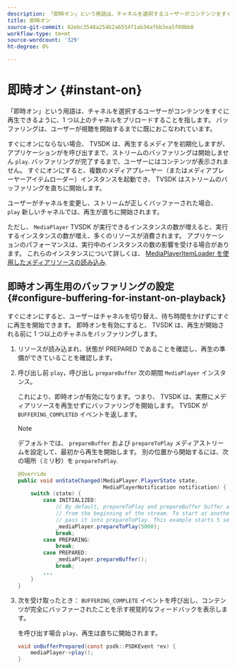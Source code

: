 ```yaml
---
description: 「即時オン」という用語は、チャネルを選択するユーザーがコンテンツをすぐに再生できるように、1 つ以上のチャネルをプリロードすることを指します。 バッファリングは、ユーザーが視聴を開始するまでに既におこなわれています。
title: 即時オン
source-git-commit: 02ebc3548a254b2a6554f1ab34afbb3ea5f09bb8
workflow-type: tm+mt
source-wordcount: '329'
ht-degree: 0%

---
```


# 即時オン {#instant-on}

「即時オン」という用語は、チャネルを選択するユーザーがコンテンツをすぐに再生できるように、1 つ以上のチャネルをプリロードすることを指します。 バッファリングは、ユーザーが視聴を開始するまでに既におこなわれています。

すぐにオンにならない場合、 TVSDK は、再生するメディアを初期化しますが、アプリケーションがを呼び出すまで、ストリームのバッファリングは開始しません `play`. バッファリングが完了するまで、ユーザーにはコンテンツが表示されません。 すぐにオンにすると、複数のメディアプレーヤー（またはメディアプレーヤーアイテムローダー）インスタンスを起動でき、 TVSDK はストリームのバッファリングを直ちに開始します。

ユーザーがチャネルを変更し、ストリームが正しくバッファーされた場合、 `play` 新しいチャネルでは、再生が直ちに開始されます。

ただし、 `MediaPlayer` TVSDK が実行できるインスタンスの数が増えると、実行するインスタンスの数が増え、多くのリソースが消費されます。 アプリケーションのパフォーマンスは、実行中のインスタンスの数の影響を受ける場合があります。 これらのインスタンスについて詳しくは、 [MediaPlayerItemLoader を使用したメディアリソースの読み込み](../../../tvsdk-1.4-for-android/ui-configure/mediaplayer-initialize-for-video/android-1.4-media-mediaplayeritemloader.md).

## 即時オン再生用のバッファリングの設定 {#configure-buffering-for-instant-on-playback}

すぐにオンにすると、ユーザーはチャネルを切り替え、待ち時間をかけずにすぐに再生を開始できます。 即時オンを有効にすると、 TVSDK は、再生が開始される前に 1 つ以上のチャネルをバッファリングします。

1. リソースが読み込まれ、状態が PREPARED であることを確認し、再生の準備ができていることを確認します。
1. 呼び出し前 `play`，呼び出し `prepareBuffer` 次の期間 `MediaPlayer` インスタンス。

   これにより、即時オンが有効になります。つまり、 TVSDK は、実際にメディアリソースを再生せずにバッファリングを開始します。 TVSDK が `BUFFERING_COMPLETED` イベントを返します。

   >[!NOTE]
   >
   >デフォルトでは、 `prepareBuffer` および `prepareToPlay` メディアストリームを設定して、最初から再生を開始します。 別の位置から開始するには、次の場所（ミリ秒）を `prepareToPlay`.

   ```java
   @Override 
   public void onStateChanged(MediaPlayer.PlayerState state,  
                              MediaPlayerNotification notification) { 
       switch (state) { 
           case INITIALIZED: 
               // By default, prepareToPlay and prepareBuffer buffer and start playing 
               // from the beginning of the stream. To start at another position, 
               // pass it into prepareToPlay. This example starts 5 seconds into the stream. 
               _mediaPlayer.prepareToPlay(5000); 
               break; 
           case PREPARING: 
               break; 
           case PREPARED: 
               _mediaPlayer.prepareBuffer(); 
               break; 
           ... 
       } 
   }
   ```

1. 次を受け取ったとき： `BUFFERING_COMPLETE` イベントを呼び出し、コンテンツが完全にバッファーされたことを示す視覚的なフィードバックを表示します。

   を呼び出す場合 `play`、再生は直ちに開始されます。

   ```java
   void onBufferPrepared(const psdk::PSDKEvent *ev) { 
       mediaPlayer->play(); 
   }
   ```

